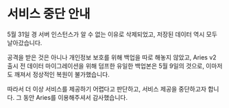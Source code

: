 # 서비스 중단 안내
5월 31일 경 서버 인스턴스가 알 수 없는 이유로 삭제되었고, 저장된 데이터 역시 모두 날아갔습니다.

공격을 받은 것은 아니나 개인정보 보호를 위해 백업을 따로 해놓지 않았고, Aries v2 출시 전 데이터 마이그레이션을 위해 덤프한 유일한 백업본은 5월 9일의 것으로, 이마저도 깨져서 정상적인 복원이 불가했습니다.

따라서 더 이상 서비스를 제공하기 어렵다고 판단하고, 서비스 제공을 중단하고자 합니다. 그 동안 Aries를 이용해주셔서 감사했습니다.
